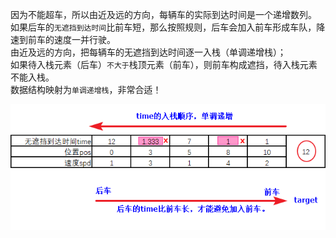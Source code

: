 因为不能超车，所以由近及远的方向，每辆车的实际到达时间是一个递增数列。  
如果后车的`无遮挡到达时间`比前车短，那么按照规则，后车会加入前车形成车队，降速到前车的速度一并行驶。  
由近及远的方向，把每辆车的无遮挡到达时间逐一入栈（单调递增栈）；  
如果待入栈元素（后车）`不大于`栈顶元素（前车），则前车构成遮挡，待入栈元素不能入栈。  
数据结构映射为`单调递增栈`，非常合适！

![My Image](./images/0853_01.png)